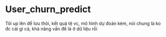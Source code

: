 # User_churn_predict
Tôi up lên để lưu thôi, kết quả tệ vc, mô hình dự đoán kém, nói chung là ko đc cái gì cả, khả năng vấn đề là ở dữ liệu rồi 
